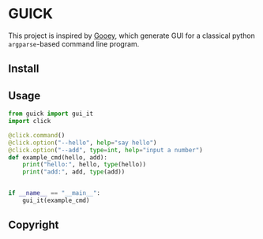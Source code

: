 # GUICK

This project is inspired by [Gooey](https://github.com/chriskiehl/Gooey),
which generate GUI for a classical python `argparse`-based command line
program.

## Install

## Usage
```python
from guick import gui_it
import click

@click.command()
@click.option("--hello", help="say hello")
@click.option("--add", type=int, help="input a number")
def example_cmd(hello, add):
    print("hello:", hello, type(hello))
    print("add:", add, type(add))


if __name__ == "__main__":
    gui_it(example_cmd)
```

## Copyright
